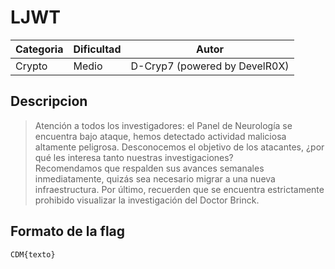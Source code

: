# LJWT
| Categoria | Dificultad  | Autor   |
| ---       | ---         | ---     |
| Crypto    | Medio       | D-Cryp7 (powered by DevelR0X) |

## Descripcion
> Atención a todos los investigadores: el Panel de Neurología se encuentra bajo ataque, hemos detectado actividad maliciosa altamente peligrosa. Desconocemos el objetivo de los atacantes, ¿por qué les interesa tanto nuestras investigaciones?  
Recomendamos que respalden sus avances semanales inmediatamente, quizás sea necesario migrar a una nueva infraestructura. Por último, recuerden que se encuentra estrictamente prohibido visualizar la investigación del Doctor Brinck.

## Formato de la flag
`CDM{texto}`
